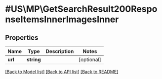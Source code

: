 # #US\MP\GetSearchResult200ResponseItemsInnerImagesInner

## Properties

Name | Type | Description | Notes
------------ | ------------- | ------------- | -------------
**url** | **string** |  | [optional]


[[Back to Model list]](../) [[Back to API list]](../../Api/US/MP) [[Back to README]](../../README.md)
